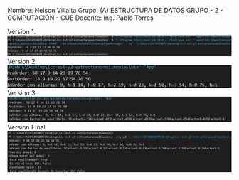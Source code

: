 Nombre: Nelson Villalta
Grupo: (A) ESTRUCTURA DE DATOS GRUPO - 2 - COMPUTACIÓN - CUE
Docente: Ing. Pablo Torres

Version 1.
![alt text](image.png)
Version 2.
![alt text](image-1.png)
Version 3.
![alt text](image-2.png)
Version Final
![alt text](image-3.png)